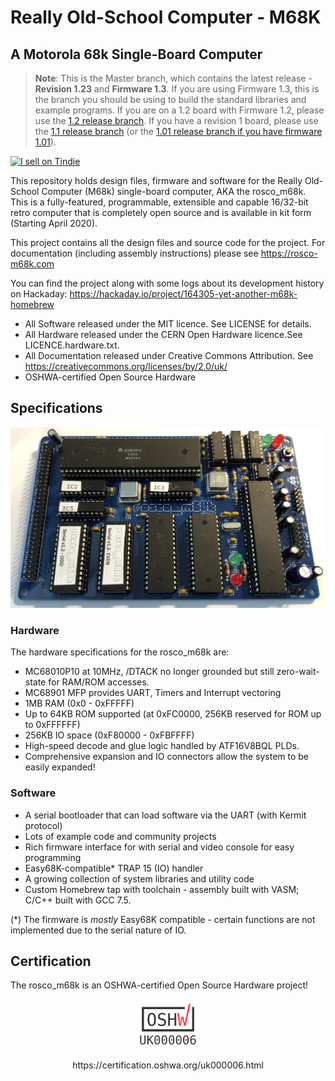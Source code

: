 # Really Old-School Computer - M68K
## A Motorola 68k Single-Board Computer

> **Note**: This is the Master branch, which contains the latest release - **Revision 1.23** and **Firmware 1.3**. If you are using Firmware 1.3, this is the branch you should be using to build the standard libraries and example programs. If you are on a 1.2 board with Firmware 1.2, please use the [1.2 release branch](https://github.com/rosco-m68k/rosco_m68k/tree/release/revision-1.2). If you have a revision 1 board, please use the [1.1 release branch](https://github.com/rosco-m68k/rosco_m68k/tree/release/revision-1.1) (or the [1.01 release branch if you have firmware 1.01](https://github.com/rosco-m68k/rosco_m68k/tree/release/revision-1.01)).

<a href="https://www.tindie.com/stores/rosco/?ref=offsite_badges&utm_source=sellers_roscopeco&utm_medium=badges&utm_campaign=badge_large"><img src="https://d2ss6ovg47m0r5.cloudfront.net/badges/tindie-larges.png" alt="I sell on Tindie" width="200" height="104"></a>

This repository holds design files, firmware and software for the Really Old-School Computer 
(M68k) single-board computer, AKA the rosco_m68k. This is a fully-featured, programmable,
extensible and capable 16/32-bit retro computer that is completely open source and is
available in kit form (Starting April 2020).

This project contains all the design files and source code for the project. For 
documentation (including assembly instructions) please see https://rosco-m68k.com

You can find the project along with some logs about its development history
on Hackaday: https://hackaday.io/project/164305-yet-another-m68k-homebrew

* All Software released under the MIT licence. See LICENSE for details.
* All Hardware released under the CERN Open Hardware licence.See LICENCE.hardware.txt.
* All Documentation released under Creative Commons Attribution. See https://creativecommons.org/licenses/by/2.0/uk/
* OSHWA-certified Open Source Hardware

## Specifications

![Prototype board](images/mainboard-1.2.jpg)

### Hardware

The hardware specifications for the rosco_m68k are:

* MC68010P10 at 10MHz, /DTACK no longer grounded but still zero-wait-state for RAM/ROM accesses.
* MC68901 MFP provides UART, Timers and Interrupt vectoring
* 1MB RAM (0x0 - 0xFFFFF)
* Up to 64KB ROM supported (at 0xFC0000, 256KB reserved for ROM up to 0xFFFFFF)
* 256KB IO space (0xF80000 - 0xFBFFFF)
* High-speed decode and glue logic handled by ATF16V8BQL PLDs.
* Comprehensive expansion and IO connectors allow the system to be easily expanded!

### Software

* A serial bootloader that can load software via the UART (with Kermit protocol)
* Lots of example code and community projects
* Rich firmware interface for with serial and video console for easy programming
* Easy68K-compatible* TRAP 15 (IO) handler
* A growing collection of system libraries and utility code
* Custom Homebrew tap with toolchain - assembly built with VASM; C/C++ built with GCC 7.5.

(*) The firmware is _mostly_ Easy68K compatible - certain functions are not implemented due to the serial nature of IO.

## Certification

The rosco_m68k is an OSHWA-certified Open Source Hardware project!

<p align='center'>
<img alt='OSHWA Certified' src='/images/oshwa.png?raw=true' title='OSHWA Certification UK000006' width='20%'>
</p>
<p align='center'>
https://certification.oshwa.org/uk000006.html
</p>
